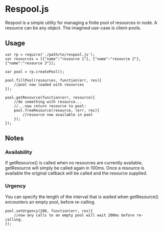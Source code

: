 # Respool.js

Respool is a simple utility for managing a finite pool of resources in node. A resource can be any object. The imagined use-case is client-pools. 

## Usage

	var rp = require('./path/to/respool.js');
	var resources = [{"name":"resource 1"}, {"name":"resource 2"}, {"name":"resource 3"}];

	var pool = rp.createPool();
	
	pool.fillPool(resources, function(err, res){
		//pool now loaded with resources 
	});
	
	pool.getResource(function(err, resource){
		//do something with resource...
		//...now return resource to pool:
		pool.freeResource(resource, (err, res){
			//resource now available in pool
		});
	});
	
## Notes

### Availability
If getResource() is called when no resources are currently available, getResource will simply be called again in 100ms.
Once a resource is available the original callback will be called and the resource supplied.

### Urgency	
You can specify the length of the interval that is waited when getResource() encounters an empty pool, before re-calling.
	
	pool.setUrgency(200, function(err, res){
		//now any calls to an empty pool will wait 200ms before re-calling.
	});
	

